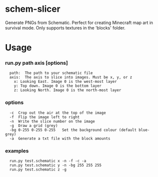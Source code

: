 # schem-slicer
Generate PNGs from Schematic.
Perfect for creating Minecraft map art in survival mode.
Only supports textures in the 'blocks' folder.

# Usage
### run.py path axis [options]
```
  path:  The path to your schematic file 
  axis:  The axis to slice into images. Must be x, y, or z 
    x: Looking East. Image 0 is the west-most layer 
    y: Top down. Image 0 is the bottom layer 
    z: Looking North. Image 0 is the north-most layer 
```
### options
```
  -c  Crop out the air at the top of the image
  -f  Flip the image left to right
  -n  Write the slice number on the image
  -g  Draw a grid (grey)
  -bg 0-255 0-255 0-255   Set the background colour (default blue-grey)
  -a  Generate a txt file with the block amounts
```
### examples
```
  run.py test.schematic x -n -f -c -a
  run.py test.schematic y -n -bg 255 255 255 
  run.py test.schematic z -g 
```

